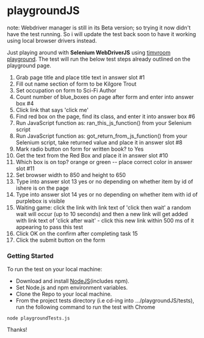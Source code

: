 # playgroundJS

note: Webdriver manager is still in its Beta version; so trying it now didn't have the test running. So i will update the test back soon to have it working using local browser drivers instead.

Just playing around with **Selenium WebDriverJS** using [timvroom playground](http://timvroom.com/selenium/playground/). The test will run the below test steps already outlined on the playground page.

1. Grab page title and place title text in answer slot #1
2. Fill out name section of form to be Kilgore Trout
3. Set occupation on form to Sci-Fi Author
4. Count number of blue_boxes on page after form and enter into answer box #4
5. Click link that says 'click me'
6. Find red box on the page, find its class, and enter it into answer box #6
7. Run JavaScript function as: ran_this_js_function() from your Selenium script
8. Run JavaScript function as: got_return_from_js_function() from your Selenium script, take returned value and place it in answer slot #8
9. Mark radio button on form for written book? to Yes
10. Get the text from the Red Box and place it in answer slot #10
11. Which box is on top? orange or green -- place correct color in answer slot #11
12. Set browser width to 850 and height to 650
13. Type into answer slot 13 yes or no depending on whether item by id of ishere is on the page
14. Type into answer slot 14 yes or no depending on whether item with id of purplebox is visible
15. Waiting game: click the link with link text of 'click then wait' a random wait will occur (up to 10 seconds) and then a new link will get added with link text of 'click after wait' - click this new link within 500 ms of it appearing to pass this test
16. Click OK on the confirm after completing task 15
17. Click the submit button on the form

### Getting Started
To run the test on your local machine:

- Download and install [NodeJS](https://nodejs.org/en/download/)(includes npm).
- Set Node.js and npm environment variables.
- Clone the Repo to your local machine.
- From the project tests directory (i.e cd-ing into .../playgroundJS/tests), run the following command to run the test with Chrome
```
node playgroundTests.js
```

Thanks!
